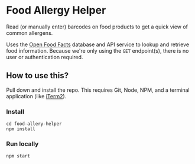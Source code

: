 # Food Allergy Helper

Read (or manually enter) barcodes on food products to get a quick view of common allergens.

Uses the [Open Food Facts](https://world.openfoodfacts.org) database and API service to lookup and retrieve food information. Because we're only using the `GET` endpoint(s), there is no user or authentication required.

## How to use this?

Pull down and install the repo. This requires Git, Node, NPM, and a terminal application (like [iTerm2](https://iterm2.com)).

### Install

```
cd food-allery-helper
npm install
```

### Run locally

```
npm start
```
